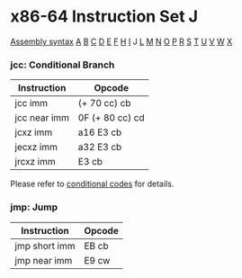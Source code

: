 x86-64 Instruction Set J
========================

[Assembly syntax](AssemblyX64.md)
[A](AssemblyX64A.md) [B](AssemblyX64B.md) [C](AssemblyX64C.md)
[D](AssemblyX64D.md) [E](AssemblyX64E.md) [F](AssemblyX64F.md)
[H](AssemblyX64H.md) [I](AssemblyX64I.md) J
[L](AssemblyX64L.md) [M](AssemblyX64M.md) [N](AssemblyX64N.md)
[O](AssemblyX64O.md) [P](AssemblyX64P.md) [R](AssemblyX64R.md)
[S](AssemblyX64S.md) [T](AssemblyX64T.md) [U](AssemblyX64U.md)
[V](AssemblyX64V.md) [W](AssemblyX64W.md) [X](AssemblyX64X.md)

### jcc: Conditional Branch

| Instruction    | Opcode          |
| -------------- | --------------- |
| jcc imm        | (+ 70 cc) cb    |
| jcc near imm   | 0F (+ 80 cc) cd |
| jcxz imm       | a16 E3 cb       |
| jecxz imm      | a32 E3 cb       |
| jrcxz imm      | E3 cb           |

Please refer to [conditional codes](AssemblyX64.md) for details.

### jmp: Jump

| Instruction    | Opcode   |
| -------------- | -------- |
| jmp short imm  | EB cb    |
| jmp near imm   | E9 cw    |
